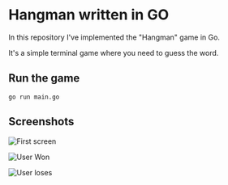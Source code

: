 # Hangman written in GO

In this repository I've implemented the "Hangman" game in Go.


It's a simple terminal game where you need to guess the word.

## Run the game

```
go run main.go
```

## Screenshots

![First screen](https://github.com/nicumicle/gohangman/blob/master/assets/p1.png)

![User Won](https://github.com/nicumicle/gohangman/blob/master/assets/p2.png)

![User loses](https://github.com/nicumicle/gohangman/blob/master/assets/p3.png)

